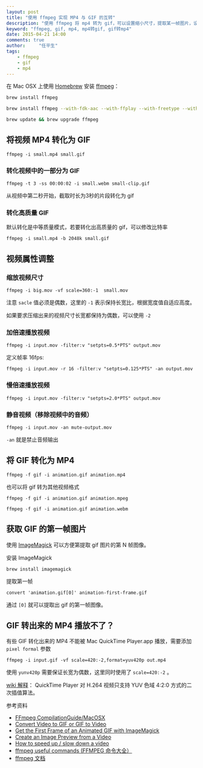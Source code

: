 ```yaml
---
layout: post
title: "使用 ffmpeg 实现 MP4 与 GIF 的互转"
description: "使用 ffmpeg 将 mp4 转为 gif，可以设置缩小尺寸，提取某一帧图片，设置转换为 gif 的图片质量。"
keyword: "ffmpeg, gif, mp4, mp4转gif, gif转mp4"
date: 2015-04-21 14:00
comments: true
author:     "任平生"
tags:
    - ffmpeg
    - gif
    - mp4
---
```


在 Mac OSX 上使用 [Homebrew](http://brew.sh/) 安装 [ffmpeg](https://www.ffmpeg.org/)：

``` bash
brew install ffmpeg

brew install ffmpeg --with-fdk-aac --with-ffplay --with-freetype --with-libass --with-libquvi --with-libvorbis --with-libvpx --with-opus --with-x265

brew update && brew upgrade ffmpeg
```

## 将视频 MP4 转化为 GIF

``` 
ffmpeg -i small.mp4 small.gif
```

### 转化视频中的一部分为 GIF

``` 
ffmpeg -t 3 -ss 00:00:02 -i small.webm small-clip.gif
```

从视频中第二秒开始，截取时长为3秒的片段转化为 gif

### 转化高质量 GIF

默认转化是中等质量模式，若要转化出高质量的 gif，可以修改比特率

``` 
ffmpeg -i small.mp4 -b 2048k small.gif
```



## 视频属性调整

### 缩放视频尺寸

``` 
ffmpeg -i big.mov -vf scale=360:-1  small.mov
```

注意 `sacle` 值必须是偶数，这里的 `-1` 表示保持长宽比，根据宽度值自适应高度。

如果要求压缩出来的视频尺寸长宽都保持为偶数，可以使用 `-2`

### 加倍速播放视频

``` 
ffmpeg -i input.mov -filter:v "setpts=0.5*PTS" output.mov
```

定义帧率 16fps:

``` 
ffmpeg -i input.mov -r 16 -filter:v "setpts=0.125*PTS" -an output.mov
```

### 慢倍速播放视频

``` 
ffmpeg -i input.mov -filter:v "setpts=2.0*PTS" output.mov
```

### 静音视频（移除视频中的音频）

``` 
ffmpeg -i input.mov -an mute-output.mov
```

`-an` 就是禁止音频输出 

## 将 GIF 转化为 MP4

``` 
ffmpeg -f gif -i animation.gif animation.mp4
```

也可以将 gif 转为其他视频格式

``` 
ffmpeg -f gif -i animation.gif animation.mpeg

ffmpeg -f gif -i animation.gif animation.webm
```

## 获取 GIF 的第一帧图片

使用 [ImageMagick](http://www.imagemagick.org/) 可以方便第提取 gif 图片的第 N 帧图像。

安装 ImageMagick

``` 
brew install imagemagick
```

提取第一帧

``` 
convert 'animation.gif[0]' animation-first-frame.gif
```

通过 `[0]` 就可以提取出 gif 的第一帧图像。



## GIF 转出来的 MP4 播放不了？

有些 GIF 转化出来的 MP4 不能被 Mac QuickTime Player.app 播放，需要添加 `pixel formal` 参数

``` 
ffmpeg -i input.gif -vf scale=420:-2,format=yuv420p out.mp4
```

使用 `yunv420p` 需要保证长宽为偶数，这里同时使用了 `scale=420:-2` 。

[wiki 解释](https://trac.ffmpeg.org/wiki/Encode/H.264#Encodingfordumbplayers)： QuickTime Player 对 H.264 视频只支持 YUV 色域 4:2:0 方式的二次插值算法。



参考资料

* [FFmpeg CompilationGuide/MacOSX](https://trac.ffmpeg.org/wiki/CompilationGuide/MacOSX)
* [Convert Video to GIF or GIF to Video](http://davidwalsh.name/convert-video-gif)
* [Get the First Frame of an Animated GIF with ImageMagick](http://davidwalsh.name/first-frame-animated-gif)
* [Create an Image Preview from a Video](http://davidwalsh.name/create-image-preview-video)
* [How to speed up / slow down a video](https://trac.ffmpeg.org/wiki/How%20to%20speed%20up%20/%20slow%20down%20a%20video)
* [ffmpeg useful commands (FFMPEG 命令大全）](http://siwei.me/blog/posts/ffmpeg-useful-commands) 
* [ffmpeg 文档](http://siwei.me/blog/posts/ffmpeg-useful-commands)